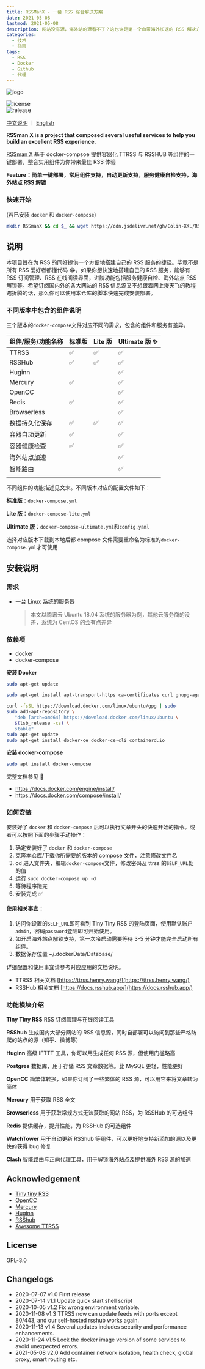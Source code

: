 ```yaml
---
title: RSSManX - 一套 RSS 综合解决方案
date: 2021-05-08
lastmod: 2021-05-08
description: 网站没有源，海外站的源看不了？这也许是第一个自带海外加速的 RSS 解决方案
categories:
  - 技术
  - 指南
tags:
  - RSS
  - Docker
  - Github
  - 代理
---
```


![logo](https://cdn.jsdelivr.net/gh/Colin-XKL/RSSmanX/.github/logo.png)

![license](https://img.shields.io/github/license/Colin-XKL/RSSmanX)  
![release](https://img.shields.io/github/v/release/Colin-XKL/RSSmanX)  

[中文说明](https://github.com/Colin-XKL/RSSmanX/blob/master/README-zh_cn.md) ｜ [English](https://github.com/Colin-XKL/RSSmanX/)

**RSSman X is a project that composed several useful services to help you build an excellent RSS experience.**

[RSSman X](https://github.com/Colin-XKL/RSSmanX) 基于 docker-compsoe 提供容器化 TTRSS 与 RSSHUB 等组件的一键部署，整合实用组件为你带来最佳 RSS 体验

**Feature：简单一键部署，常用组件支持，自动更新支持，服务健康自检支持，海外站点 RSS 解锁**

### 快速开始

(若已安装 `docker` 和 `docker-compose`)

```bash
mkdir RSSmanX && cd $_ && wget https://cdn.jsdelivr.net/gh/Colin-XKL/RSSmanX/docker-compose.yml && sudo docker-compose up -d
```

## 说明

本项目旨在为 RSS 的同好提供一个方便地搭建自己的 RSS 服务的捷径。毕竟不是所有 RSS 爱好者都懂代码 😂。如果你想快速地搭建自己的 RSS 服务，能够有 RSS 订阅管理、RSS 在线阅读界面，进阶功能包括服务健康自检、海外站点 RSS 解锁等。希望订阅国内外的各大网站的 RSS 信息源又不想跟着网上漫天飞的教程瞎折腾的话，那么你可以使用本仓库的脚本快速完成安装部署。

### 不同版本中包含的组件说明

三个版本的`docker-compose`文件对应不同的需求，包含的组件和服务有差异。

| 组件/服务/功能名称 | 标准版 | Lite 版 | Ultimate 版 ✨ |
| ------------------ | ------ | ------- | -------------- |
| TTRSS              | ✅     | ✅      | ✅             |
| RSSHub             | ✅     | ✅      | ✅             |
| Huginn             |        |         | ✅             |
| Mercury            | ✅     |         | ✅             |
| OpenCC             |        |         | ✅             |
| Redis              | ✅     |         | ✅             |
| Browserless        |        |         | ✅             |
| 数据持久化保存     | ✅     | ✅      | ✅             |
| 容器自动更新       | ✅     |         | ✅             |
| 容器健康检查       | ✅     |         | ✅             |
| 海外站点加速       |        |         | ✅             |
| 智能路由           |        |         | ✅             |
|                    |        |         |                |

不同组件的功能描述见文末。不同版本对应的配置文件如下：

**标准版**：`docker-compose.yml`

**Lite 版**：`docker-compose-lite.yml`

**Ultimate 版**：`docker-compose-ultimate.yml`和`config.yaml`

选择对应版本下载到本地后都 compose 文件需要重命名为标准的`docker-compose.yml`才可使用

## 安装说明

### 需求

- 一台 Linux 系统的服务器

  > 本文以腾讯云 Ubuntu 18.04 系统的服务器为例，其他云服务商的没差，系统为 CentOS 的会有点差异

### 依赖项

- docker
- docker-compose

**安装 Docker**

```bash
sudo apt-get update

sudo apt-get install apt-transport-https ca-certificates curl gnupg-agent software-properties-common

curl -fsSL https://download.docker.com/linux/ubuntu/gpg | sudo
sudo add-apt-repository \
   "deb [arch=amd64] https://download.docker.com/linux/ubuntu \
   $(lsb_release -cs) \
   stable"
sudo apt-get update
sudo apt-get install docker-ce docker-ce-cli containerd.io
```

**安装 docker-compose**

```bash
sudo apt install docker-compose
```

完整文档参见 📕

- https://docs.docker.com/engine/install/
- https://docs.docker.com/compose/install/

### 如何安装

安装好了 `docker` 和 `docker-compose` 后可以执行文章开头的快速开始的指令。或者可以按照下面的步骤手动操作：

1. 确定安装好了 `docker` 和 `docker-compose`
2. 克隆本仓库/下载你所需要的版本的 compose 文件，注意修改文件名
3. cd 进入文件夹，编辑`docker-compose`文件，修改密码及 ttrss 的`SELF_URL`处的值
4. 运行 `sudo docker-compose up -d`
5. 等待程序跑完
6. 安装完成 ✅

#### 使用相关事宜：

1. 访问你设置的`SELF_URL`即可看到 Tiny Tiny RSS 的登陆页面，使用默认账户`admin`，密码`password`登陆即可开始使用。
2. 如开启海外站点解锁支持，第一次冷启动需要等待 3-5 分钟才能完全启动所有组件。
3. 数据保存位置 ~/.dockerData/Database/

详细配置和使用事宜请参考对应应用的文档说明。

- TTRSS 相关文档 [https://ttrss.henry.wang/](https://ttrss.henry.wang/)
- RSSHub 相关文档 [https://docs.rsshub.app/](https://docs.rsshub.app/)

### 功能模块介绍

**Tiny Tiny RSS**
RSS 订阅管理与在线阅读工具

**RSShub**
生成国内大部分网站的 RSS 信息源，同时自部署可以访问到那些严格防爬的站点的源（知乎、微博等）

**Huginn**
高级 IFTTT 工具，你可以用生成任何 RSS 源，但使用门槛略高

**Postgres**
数据库，用于存储 RSS 文章数据等。比 MySQL 更轻，性能更好

**OpenCC**
简繁体转换，如果你订阅了一些繁体的 RSS 源，可以用它来将文章转为简体

**Mercury**
用于获取 RSS 全文

**Browserless**
用于获取常规方式无法获取的网站 RSS，为 RSSHub 的可选组件

**Redis**
提供缓存，提升性能，为 RSSHub 的可选组件

**WatchTower**
用于自动更新 RSShub 等组件，可以更好地支持新添加的源以及更快的获得 bug 修复

**Clash**
智能路由与正向代理工具，用于解锁海外站点及提供海外 RSS 源的加速

## Acknowledgement

- [Tiny tiny RSS](https://tt-rss.org/)
- [OpenCC](https://github.com/BYVoid/OpenCC)
- [Mercury](https://github.com/postlight/mercury-parser)
- [Huginn](https://github.com/huginn/huginn)
- [RSShub](https://github.com/DIYgod/RSSHub)
- [Awesome TTRSS](https://github.com/HenryQW/Awesome-TTRSS)

## License

GPL-3.0

## Changelogs

- 2020-07-07 v1.0 First release
- 2020-07-14 v1.1 Update quick start shell script
- 2020-10-05 v1.2 Fix wrong environment variable.
- 2020-11-08 v1.3 TTRSS now can update feeds with ports except 80/443, and our self-hosted rsshub works again.
- 2020-11-13 v1.4 Several updates includes security and performance enhancements.
- 2020-11-24 v1.5 Lock the docker image version of some services to avoid unexpected errors.
- 2021-05-08 v2.0 Add container network isolation, health check, global proxy, smart routing etc.
